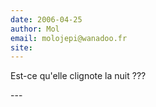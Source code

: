 ```yaml
---
date: 2006-04-25
author: Mol
email: molojepi@wanadoo.fr
site: 
---
```


<p>Est-ce qu'elle clignote la nuit ???</p>
---